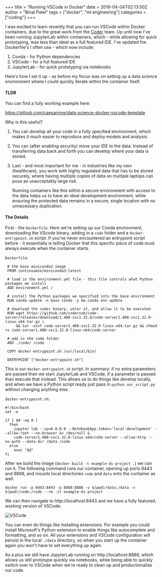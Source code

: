 +++
title = "Running VSCode in Docker"
date = 2019-04-04T02:13:50Z
author = "Binal Patel"
tags = ["docker", "ml engineering"]
categories = ["coding"]
+++

I was excited to learn recently that you can run VSCode within Docker containers, due to the great work from the [Coder](https://coder.com/) team. Up until now I've been running JupyterLab within containers, which - while allowing for quick prototyping, was less than ideal as a full featured IDE. I've updated the Dockerfile's I often use - which now include:

1. Conda - for Python dependencies
2. VSCode - for a full featured IDE
3. JupyterLab - for quick prototyping via notebooks

Here's how I set it up - as before my focus was on setting up a data science environment where I could quickly iterate within the container itself.

#### TLDR

You can find a fully working example here:

https://github.com/caesarnine/data-science-docker-vscode-template

Why is this useful?

1. You can develop all your code in a fully specified environment, which makes it much easier to reproduce and deploy models and analysis.
2. You can (after enabling security) move your IDE to the data. Instead of transferring data back and forth you can develop where your data is stored.
3. Last - and most important for me - in industries like my own (healthcare), you work with highly regulated data that has to be stored securely, where having multiple copies of data on multiple laptops can pose an unacceptably large risk. 

    Running containers like this within a secure environment with access to the data helps us to have an ideal development environment, while ensuring the protected data remains in a secure, single location with no unnecessary duplication.


#### The Details

First - the `Dockerfile`. Here we're setting up our Conda environment, downloading the VScode binary, adding in a `code` folder and a `docker-entrypoint.sh` script. If you've never encountered an entrypoint script before - it essentially is telling Docker that this specific piece of code must always execute when the container starts.

`Dockerfile`:
```docker
 # the base miniconda3 image
 FROM continuumio/miniconda3:latest
 
 # load in the environment.yml file - this file controls what Python packages we install
 ADD environment.yml /
 
 # install the Python packages we specified into the base environment
 RUN conda update -n base conda -y && conda env update
 
 # download the coder binary, untar it, and allow it to be executed
 RUN wget https://github.com/codercom/code-server/releases/download/1.408-vsc1.32.0/code-server1.408-vsc1.32.0-linux-x64.tar.gz \
     && tar -xzvf code-server1.408-vsc1.32.0-linux-x64.tar.gz && chmod +x code-server1.408-vsc1.32.0-linux-x64/code-server
 
 # add in the code folder
 ADD ./code/ /code
 
 COPY docker-entrypoint.sh /usr/local/bin/
 
 ENTRYPOINT ["docker-entrypoint.sh"]
 ```

This is our `docker-entrypoint.sh` script. In summary: if no extra parameters are passed then we start JupyterLab and VSCode, if a parameter is passed than execute that instead. This allows us to do things like develop locally, and when we have a Python script ready just pass in `python our_script.py` without changing anything else.

`docker-entrypoint.sh`:
```docker
#!/bin/bash
set -e

if [ $# -eq 0 ]
  then
    jupyter lab --ip=0.0.0.0 --NotebookApp.token='local-development' --allow-root --no-browser &> /dev/null &
    code-server1.408-vsc1.32.0-linux-x64/code-server --allow-http --no-auth --data-dir /data /code
  else
    exec "$@"
fi
```

After we build the image (`docker build -t example-ds-project .`) we can run it. The following command runs our container, opening up ports 8443 and 8888, and mounts local directories `code` and `data` onto the container as well.

```
docker run -p 8443:8443 -p 8888:8888 -v $(pwd)/data:/data -v $(pwd)/code:/code --rm -it example-ds-project
```

We can then navigate to http://localhost:8443 and we have a fully featured, working version of VSCode:

![VSCode](/img/vscode.png)

You can even do things like installing extensions. For example you could install Microsoft's Python extension to enable things like autocomplete and formatting, and so on. All your extensions and VSCode configuration will persist in the local `./data` directory, so when you start up the container again you won't have to set everything up again.

As a plus we still have JupyterLab running on http://localhost:8888, which allows us still prototype quickly via notebooks, while being able to quickly switch over to VSCode when we're ready to clean up and productionalize our code.